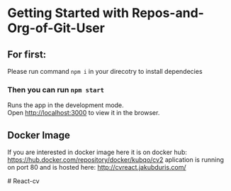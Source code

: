 # Getting Started with Repos-and-Org-of-Git-User

## For first:

Please run command `npm i` in your direcotry to install dependecies

### Then you can run `npm start`

Runs the app in the development mode.\
Open [http://localhost:3000](http://localhost:3000) to view it in the browser.

## Docker Image
If you are interested in docker image here it is on docker hub: https://hub.docker.com/repository/docker/kubqo/cv2
aplication is running on port 80 and is hosted here: http://cvreact.jakubduris.com/

#   R e a c t - c v  
 